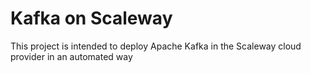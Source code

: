 # Kafka on Scaleway

This project is intended to deploy Apache Kafka in the Scaleway cloud provider in an automated way